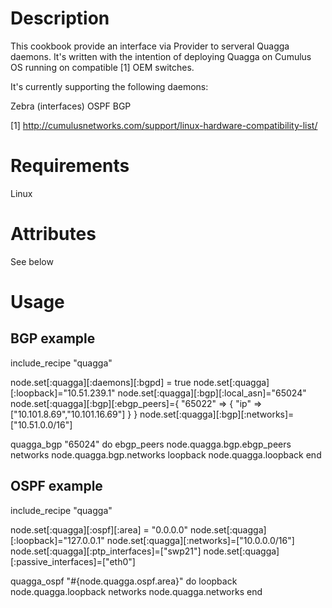 Description
===========

This cookbook provide an interface via Provider to serveral Quagga daemons. It's written with
the intention of deploying Quagga on Cumulus OS running on compatible [1] OEM switches.

It's currently supporting the following daemons:

Zebra (interfaces)
OSPF
BGP

[1] http://cumulusnetworks.com/support/linux-hardware-compatibility-list/

Requirements
============

Linux

Attributes
==========

See below

Usage
=====

## BGP example

include_recipe "quagga"

node.set[:quagga][:daemons][:bgpd] = true
node.set[:quagga][:loopback]="10.51.239.1"
node.set[:quagga][:bgp][:local_asn]="65024"
node.set[:quagga][:bgp][:ebgp_peers]={
  "65022" => {
    "ip" => ["10.101.8.69","10.101.16.69"]
  }
}
node.set[:quagga][:bgp][:networks]=["10.51.0.0/16"]

quagga_bgp "65024" do
  ebgp_peers node.quagga.bgp.ebgp_peers
  networks node.quagga.bgp.networks
  loopback node.quagga.loopback
end


## OSPF example

include_recipe "quagga"

node.set[:quagga][:ospf][:area] = "0.0.0.0"
node.set[:quagga][:loopback]="127.0.0.1"
node.set[:quagga][:networks]=["10.0.0.0/16"]
node.set[:quagga][:ptp_interfaces]=["swp21"]
node.set[:quagga][:passive_interfaces]=["eth0"]

quagga_ospf "#{node.quagga.ospf.area}" do
  loopback node.quagga.loopback
  networks node.quagga.networks
end

